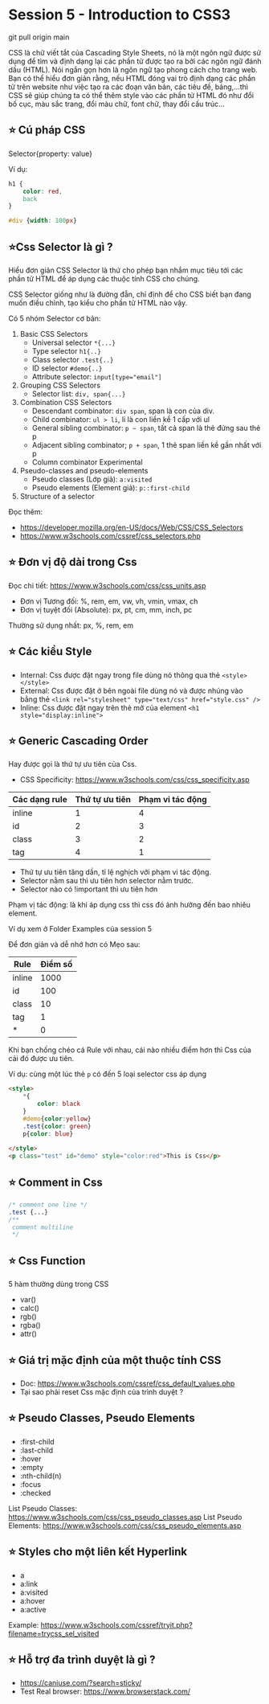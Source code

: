 # Session 5 - Introduction to CSS3

git pull origin main

CSS là chữ viết tắt của Cascading Style Sheets, nó là một ngôn ngữ được sử dụng để tìm và định dạng lại các phần tử được tạo ra bởi các ngôn ngữ đánh dấu (HTML). Nói ngắn gọn hơn là ngôn ngữ tạo phong cách cho trang web. Bạn có thể hiểu đơn giản rằng, nếu HTML đóng vai trò định dạng các phần tử trên website như việc tạo ra các đoạn văn bản, các tiêu đề, bảng,…thì CSS sẽ giúp chúng ta có thể thêm style vào các phần tử HTML đó như đổi bố cục, màu sắc trang, đổi màu chữ, font chữ, thay đổi cấu trúc…

## ⭐ Cú pháp CSS

Selector{property: value}

Ví dụ:

```css
h1 {
    color: red,
    back
}

#div {width: 100px}
```

## ⭐Css Selector là gì ?

Hiểu đơn giản CSS Selector là thứ cho phép bạn nhắm mục tiêu tới các phần tử HTML để áp dụng các thuộc tính CSS cho chúng.

CSS Selector giống như là đường đẫn, chỉ định để cho CSS biết bạn đang muốn điều chỉnh, tạo kiểu cho phần tử HTML nào vậy.

Có 5 nhóm Selector cơ bản:

1. Basic CSS Selectors
    -  Universal selector `*{...}`
    - Type selector `h1{..}`
    - Class selector `.test{..}`
    - ID selector `#demo{..}`
    - Attribute selector: `input[type="email"]`
2. Grouping CSS Selectors
    - Selector list: `div, span{...}`
3. Combination CSS Selectors
    - Descendant combinator: `div span`, span là con của div.
    - Child combinator: `ul > li`, li là con liền kề 1 cấp với ul
    - General sibling combinator: `p ~ span`, tất cả span là thẻ đứng sau thẻ p
    - Adjacent sibling combinator; `p + span`, 1 thẻ span liền kề gần nhất với p
    - Column combinator Experimental
4. Pseudo-classes and pseudo-elements
    - Pseudo classes (Lớp giả): `a:visited`
    - Pseudo elements (Element giả): `p::first-child`
5. Structure of a selector

Đọc thêm: 

- <https://developer.mozilla.org/en-US/docs/Web/CSS/CSS_Selectors>
- <https://www.w3schools.com/cssref/css_selectors.php>


## ⭐ Đơn vị độ dài trong Css

Đọc chi tiết:  <https://www.w3schools.com/css/css_units.asp>

- Đơn vị Tương đối: %, rem, em, vw, vh, vmin, vmax, ch
- Đơn vị tuyệt đối (Absolute): px, pt, cm, mm, inch, pc

Thường sử dụng nhất: px, %, rem, em

## ⭐ Các kiểu Style

- Internal: Css được đặt ngay trong file dùng nó thông qua thẻ `<style></style>`
- External: Css được đặt ở bên ngoài file dùng nó và được nhúng vào bằng thẻ `<link rel="stylesheet" type="text/css" href="style.css" />`
- Inline: Css được đặt ngay trên thẻ mở của element `<h1 style="display:inline">`

## ⭐ Generic Cascading Order

Hay được gọi là thứ tự ưu tiên của Css.

- CSS Specificity: <https://www.w3schools.com/css/css_specificity.asp>

| Các dạng rule | Thứ tự ưu tiên | Phạm vi tác động |
|---------------|----------------|------------------| 
| inline | 1 | 4 | 
| id | 2 | 3 | 
| class | 3 | 2 | 
| tag | 4 | 1 |


- Thứ tự ưu tiên tăng dần, tỉ lệ nghịch với phạm vi tác động.
- Selector nằm sau thì ưu tiên hơn selector nằm trước.
- Selector nào có !important thì ưu tiên hơn

Phạm vị tác động: là khi áp dụng css thì css đó ảnh hưởng đến bao nhiêu element.

Ví dụ xem ở Folder Examples của session 5

Để đơn giản và dễ nhớ hơn có Mẹo sau:

| Rule | Điểm số |
|---------------|----------------|
| inline | 1000 |
| id | 100 |
| class | 10 |
| tag | 1 |
| * | 0 |

Khi bạn chống chéo cá Rule với nhau, cái nào nhiều điểm hơn thì Css của cái đó được ưu tiên.

Ví dụ: cùng một lúc thẻ `p` có đến 5 loại selector css áp dụng

```html
<style>
    *{
        color: black
    }
    #demo{color:yellow}
    .test{color: green}
    p{color: blue}
   
</style>
<p class="test" id="demo" style="color:red">This is Css</p>
```


## ⭐ Comment in Css

```css
/* comment one line */
.test {...}
/**
 comment multiline 
 */
```

## ⭐ Css Function

5 hàm thường dùng trong CSS

- var()
- calc()
- rgb()
- rgba()
- attr()


## ⭐ Giá trị mặc định của một thuộc tính CSS

- Doc: <https://www.w3schools.com/cssref/css_default_values.php>
- Tại sao phải reset Css mặc định của trình duyệt ?

## ⭐ Pseudo Classes, Pseudo Elements

- :first-child
- :last-child
- :hover
- :empty
- :nth-child(n)
- :focus
- :checked

List Pseudo Classes: <https://www.w3schools.com/css/css_pseudo_classes.asp>
List Pseudo Elements: <https://www.w3schools.com/css/css_pseudo_elements.asp>

## ⭐ Styles cho một liên kết Hyperlink

- a
- a:link
- a:visited
- a:hover
- a:active

Example: <https://www.w3schools.com/cssref/tryit.php?filename=trycss_sel_visited>


## ⭐ Hỗ trợ đa trình duyệt là gì ?

- <https://caniuse.com/?search=sticky/>
- Test Real browser: <https://www.browserstack.com/>